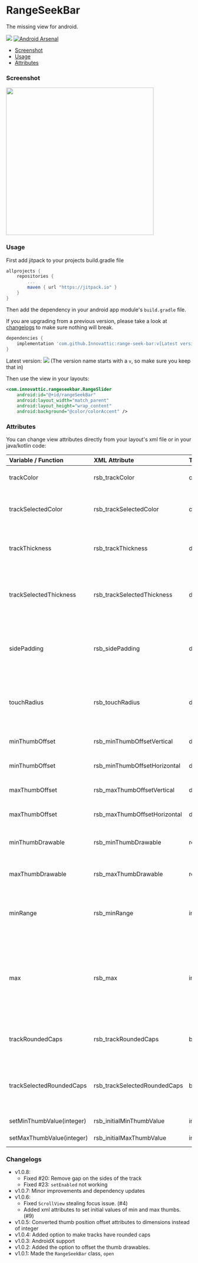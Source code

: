 # RangeSeekBar

The missing view for android. 

[![](https://jitpack.io/v/Innovattic/range-seek-bar.svg)](https://jitpack.io/#Innovattic/range-seek-bar) [![Android Arsenal](https://img.shields.io/badge/Android%20Arsenal-RangeSeekBar-brightgreen.svg?style=flat)](https://android-arsenal.com/details/1/7063)

- [Screenshot](#screenshot)
- [Usage](#usage)
- [Attributes](#attributes)

### Screenshot

<img src="/screenshots/sample.png" width="400px" />

### Usage
First add jitpack to your projects build.gradle file

```gradle
allprojects {
   	repositories {
   		...
   		maven { url "https://jitpack.io" }
   	}
}
```

Then add the dependency in your android app module's `build.gradle` file.

If you are upgrading from a previous version, please take a look at [changelogs](#changelogs) to make sure nothing will break.

```gradle
dependencies {
    implementation 'com.github.Innovattic:range-seek-bar:v[Latest version]'
}
```

Latest version: [![](https://jitpack.io/v/Innovattic/range-seek-bar.svg)](https://jitpack.io/#Innovattic/range-seek-bar) (The version name starts with a `v`, so make sure you keep that in)

Then use the view in your layouts:

```xml
<com.innovattic.rangeseekbar.RangeSlider
    android:id="@+id/rangeSeekBar"
    android:layout_width="match_parent"
    android:layout_height="wrap_content"
    android:background="@color/colorAccent" />
```


### Attributes

You can change view attributes directly from your layout's xml file or in your java/kotlin code:

| Variable / Function        | XML Attribute                | Type      | Description                                                                            |
| :------------------------- | :--------------------------- | :-------- | :--------------------------------------------------------------------------------------|
| trackColor                 | rsb_trackColor               | color     | Color of horizontal track                                                              |
| trackSelectedColor         | rsb_trackSelectedColor       | color     | Color of the selected range of horizontal track                                        |
| trackThickness             | rsb_trackThickness           | dimension | The thickness of the horizontal track                                                  |
| trackSelectedThickness     | rsb_trackSelectedThickness   | dimension | The thickness of the selected range of horizontal track                                |
| sidePadding                | rsb_sidePadding              | dimension | Side padding for view, by default 16dp on the left and right                           |
| touchRadius                | rsb_touchRadius              | dimension | The acceptable touch radius around thumbs in pixels                                    |
| minThumbOffset             | rsb_minThumbOffsetVertical   | dimension | Vertical offset of min thumb                                                           |
| minThumbOffset             | rsb_minThumbOffsetHorizontal | dimension | Horizontal offset of min thumb                                                         |
| maxThumbOffset             | rsb_maxThumbOffsetVertical   | dimension | Vertical offset of max thumb                                                           |
| maxThumbOffset             | rsb_maxThumbOffsetHorizontal | dimension | Horizontal offset of max thumb                                                         |
| minThumbDrawable           | rsb_minThumbDrawable         | reference | The drawable to draw min thumb with                                                    |
| maxThumbDrawable           | rsb_maxThumbDrawable         | reference | The drawable to draw max thumb with                                                    |
| minRange                   | rsb_minRange                 | integer   | The minimum range to be selected. It should at least be 1                              |
| max                        | rsb_max                      | integer   | The maximum value of thumbs which can also be considered as the maximum possible range |
| trackRoundedCaps           | rsb_trackRoundedCaps         | boolean   | If the track should have rounded caps.                                                 |
| trackSelectedRoundedCaps   | rsb_trackSelectedRoundedCaps | boolean   | If the selected range track should have rounded caps.                                  |
| setMinThumbValue(integer)  | rsb_initialMinThumbValue     | integer   | Value of min thumb                                                                     |
| setMaxThumbValue(integer)  | rsb_initialMaxThumbValue     | integer   | Value of max thumb                                                                     |

### Changelogs
- v1.0.8:
  - Fixed #20: Remove gap on the sides of the track
  - Fixed #23: `setEnabled` not working
- v1.0.7: Minor improvements and dependency updates
- v1.0.6: 
  - Fixed `ScrollView` stealing focus issue. (#4)
  - Added xml attributes to set initial values of min and max thumbs. (#9)
- v1.0.5: Converted thumb position offset attributes to dimensions instead of integer
- v1.0.4: Added option to make tracks have rounded caps
- v1.0.3: AndroidX support
- v1.0.2: Added the option to offset the thumb drawables.
- v1.0.1: Made the `RangeSeekBar` class, `open`
